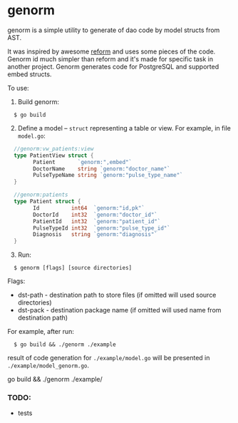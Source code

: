 # genorm 

genorm is a simple utility to generate of dao code by model structs from AST.

It was inspired by awesome [reform](https://github.com/go-reform/reform) and uses some pieces of the code.
Genorm id much simpler than reform and it's made for specific task in another project.
Genorm generates code for PostgreSQL and supported embed structs.

To use:

1. Build genorm:
```
  $ go build
```

2. Define a model – `struct` representing a table or view. For example, in file `model.go`:

```go
  //genorm:vw_patients:view
  type PatientView struct {
        Patient       `genorm:",embed"`
        DoctorName    string `genorm:"doctor_name"`
        PulseTypeName string `genorm:"pulse_type_name"`
  }

  //genorm:patients
  type Patient struct {
        Id          int64  `genorm:"id,pk"`
        DoctorId    int32  `genorm:"doctor_id"`
        PatientId   int32  `genorm:"patient_id"`
        PulseTypeId int32  `genorm:"pulse_type_id"`
        Diagnosis   string `genorm:"diagnosis"`
  }
```

3. Run:

```
  $ genorm [flags] [source directories] 
```

Flags:
  - dst-path - destination path to store files (if omitted will used source directories)
  - dst-pack - destination package name (if omitted will used name from destination path)

For example, after run:

```
  $ go build && ./genorm ./example
```

result of code generation for `./example/model.go` will be presented in `./example/model_genorm.go`.


go build && ./genorm ./example/

### TODO:

- tests